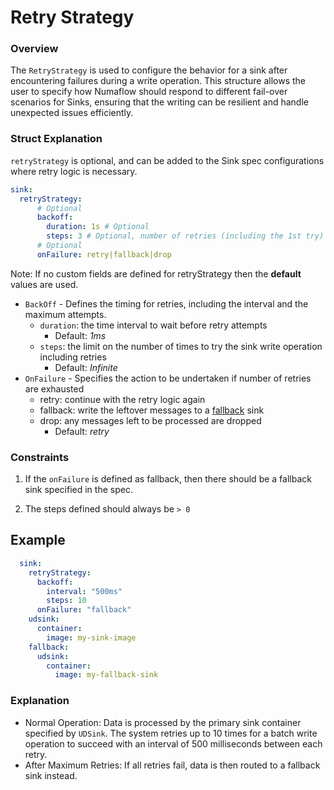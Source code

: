 # Retry Strategy

### Overview
The `RetryStrategy` is used to configure the behavior for a sink after encountering failures during a write operation. 
This structure allows the user to specify how Numaflow should respond to different fail-over scenarios for Sinks, ensuring that the writing can be resilient and handle 
unexpected issues efficiently.


### Struct Explanation


`retryStrategy` is optional, and can be added to the Sink spec configurations where retry logic is necessary.



```yaml
sink:
  retryStrategy:
      # Optional
      backoff:
        duration: 1s # Optional
        steps: 3 # Optional, number of retries (including the 1st try)
      # Optional
      onFailure: retry|fallback|drop 
```
Note: If no custom fields are defined for retryStrategy then the **default** values are used.

- `BackOff` - Defines the timing for retries, including the interval and the maximum attempts.
  - `duration`: the time interval to wait before retry attempts
    - Default: _1ms_
  - `steps`: the limit on the number of times to try the sink write operation including retries
    - Default: _Infinite_
- `OnFailure` - Specifies the action to be undertaken if number of retries are exhausted
  - retry: continue with the retry logic again
  - fallback: write the leftover messages to a [fallback](https://numaflow.numaproj.io/user-guide/sinks/fallback/) sink
  - drop: any messages left to be processed are dropped
    - Default: _retry_


### Constraints

1) If the `onFailure` is defined as fallback, then there should be a fallback sink specified in the spec.

2) The steps defined should always be `> 0`


## Example

```yaml
  sink:
    retryStrategy:
      backoff:
        interval: "500ms"
        steps: 10
      onFailure: "fallback"
    udsink:
      container:
        image: my-sink-image
    fallback:
      udsink:
        container:
          image: my-fallback-sink
```
### Explanation

- Normal Operation: Data is processed by the primary sink container specified by `UDSink`. 
The system retries up to 10 times for a batch write operation to succeed with an interval of 500 milliseconds between each retry.
- After Maximum Retries: If all retries fail, data is then routed to a fallback sink instead.
